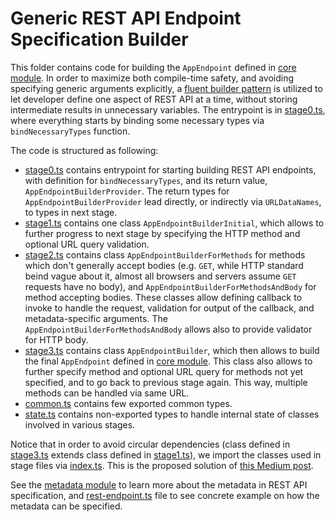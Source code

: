 # Generic REST API Endpoint Specification Builder
This folder contains code for building the `AppEndpoint` defined in [core module](../core/).
In order to maximize both compile-time safety, and avoiding specifying generic arguments explicitly, a [fluent builder pattern](https://medium.com/@martinstm/fluent-builder-pattern-c-4ac39fafcb0b) is utilized to let developer define one aspect of REST API at a time, without storing intermediate results in unnecessary variables.
The entrypoint is in [stage0.ts](./stage0.ts), where everything starts by binding some necessary types via `bindNecessaryTypes` function.

The code is structured as following:
- [stage0.ts](./stage0.ts) contains entrypoint for starting building REST API endpoints, with definition for `bindNecessaryTypes`, and its return value, `AppEndpointBuilderProvider`.
  The return types for `AppEndpointBuilderProvider` lead directly, or indirectly via `URLDataNames`, to types in next stage.
- [stage1.ts](./stage1.ts) contains one class `AppEndpointBuilderInitial`, which allows to further progress to next stage by specifying the HTTP method and optional URL query validation.
- [stage2.ts](./stage2.ts) contains class `AppEndpointBuilderForMethods` for methods which don't generally accept bodies (e.g. `GET`, while HTTP standard beind vague about it, almost all browsers and servers assume `GET` requests have no body), and `AppEndpointBuilderForMethodsAndBody` for method accepting bodies.
  These classes allow defining callback to invoke to handle the request, validation for output of the callback, and metadata-specific arguments.
  The `AppEndpointBuilderForMethodsAndBody` allows also to provide validator for HTTP body.
- [stage3.ts](./stage3.ts) contains class `AppEndpointBuilder`, which then allows to build the final `AppEndpoint` defined in [core module](../core/).
  This class also allows to further specify method and optional URL query for methods not yet specified, and to go back to previous stage again.
  This way, multiple methods can be handled via same URL.
- [common.ts](./common.ts) contains few exported common types.
- [state.ts](./state.ts) contains non-exported types to handle internal state of classes involved in various stages.

Notice that in order to avoid circular dependencies (class defined in [stage3.ts](./stage3.ts) extends class defined in [stage1.ts](./stage1.ts)), we import the classes used in stage files via [index.ts](./index.ts).
This is the proposed solution of [this Medium post](https://medium.com/visual-development/how-to-fix-nasty-circular-dependency-issues-once-and-for-all-in-javascript-typescript-a04c987cf0de).

See the [metadata module](../metadata) to learn more about the metadata in REST API specification, and [rest-endpoint.ts](../../../rest-endpoints.ts) file to see concrete example on how the metadata can be specified.